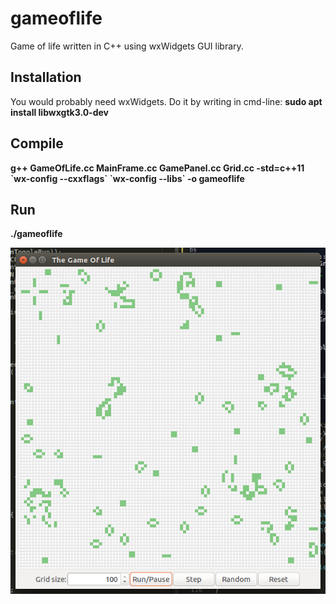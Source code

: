 # gameoflife
Game of life written in C++ using wxWidgets GUI library.

## Installation
You would probably need wxWidgets. Do it by writing in cmd-line:
**sudo apt install libwxgtk3.0-dev**

## Compile
**g++ GameOfLife.cc MainFrame.cc GamePanel.cc Grid.cc -std=c++11 \`wx-config --cxxflags\` \`wx-config --libs\` -o gameoflife**

## Run
**./gameoflife**

![In-game screenshot](/img/screenshot.png)
